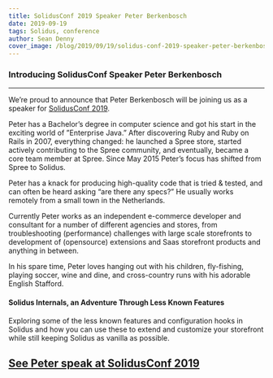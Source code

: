 ```yaml
---
title: SolidusConf 2019 Speaker Peter Berkenbosch
date: 2019-09-19
tags: Solidus, conference
author: Sean Denny
cover_image: /blog/2019/09/19/solidus-conf-2019-speaker-peter-berkenbosch/peter_berkenbosch_solidusconf.png
---
```


### Introducing SolidusConf Speaker Peter Berkenbosch
------

We’re proud to announce that Peter Berkenbosch will be joining us as a speaker for [SolidusConf 2019](http://conf.solidus.io).

Peter has a Bachelor’s degree in computer science and got his start in the exciting world of ”Enterprise Java.” After discovering Ruby and Ruby on Rails in 2007, everything changed: he launched a Spree store, started actively contributing to the Spree community, and eventually, became a core team member at Spree. Since May 2015 Peter’s focus has shifted from Spree to Solidus.

Peter has a knack for producing high-quality code that is tried & tested, and can often be heard asking “are there any specs?” He usually works remotely from a small town in the Netherlands.

Currently Peter works as an independent e-commerce developer and consultant for a number of different agencies and stores, from troubleshooting (performance) challenges with large scale storefronts to development of (opensource) extensions and Saas storefront products and anything in between.

In his spare time, Peter loves hanging out with his children, fly-fishing, playing soccer, wine and dine, and cross-country runs with his adorable English Stafford.



#### Solidus Internals, an Adventure Through Less Known Features

Exploring some of the less known features and configuration hooks in Solidus and how you can use these to extend and customize your storefront while still keeping Solidus as vanilla as possible.

## [See Peter speak at SolidusConf 2019](http://conf.solidus.io)
